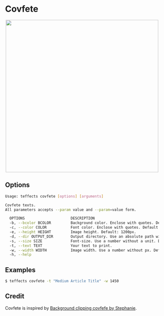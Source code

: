 # Covfete

<p align="center">
<img width="500" src="https://raw.githubusercontent.com/shinokada/teffects/main/images/covfete.png" />
</p>

## Options

```sh
Usage: teffects covfete [options] [arguments]

Covfete texts.
All parameters accepts --param value and --param=value form.

  OPTIONS                     DESCRIPTION
  -b, --bcolor BCOLOR         Background color. Enclose with quotes. Default: #ab3428
  -c, --color COLOR           Font color. Enclose with quotes. Default: #f49e4c
  -e, --height HEIGHT         Image height. Default: 1200px.
  -d, --dir OUTPUT_DIR        Output directory. Use an absolute path without a trailing slash. Default: teffects/outputs dir.
  -s, --size SIZE             Font-size. Use a number without a unit. Default: 15vw.
  -t, --text TEXT             Your text to print.
  -w, --width WIDTH           Image width. Use a number without px. Default: 1600px.
  -h, --help  
```

## Examples

```sh
$ teffects covfete -t "Medium Article Title" -w 1450
```

## Credit

Covfete is inspired by [Background clipping covfefe by Stephanie](https://codepen.io/ramenhog/pen/VboyrL).